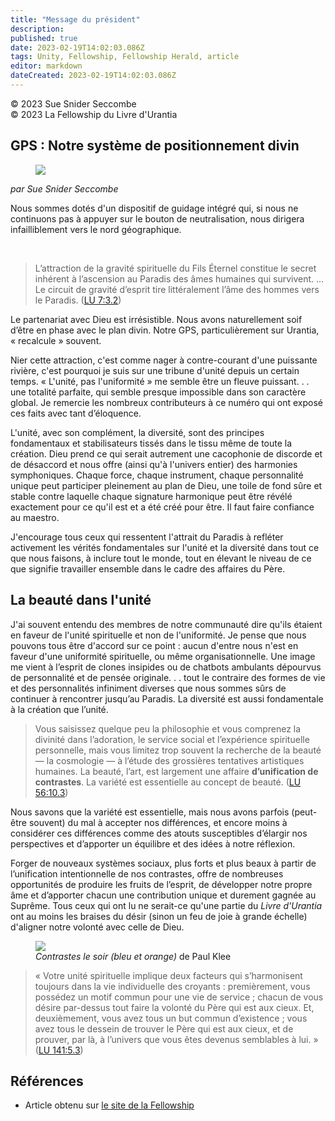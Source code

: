 ```yaml
---
title: "Message du président"
description: 
published: true
date: 2023-02-19T14:02:03.086Z
tags: Unity, Fellowship, Fellowship Herald, article
editor: markdown
dateCreated: 2023-02-19T14:02:03.086Z
---
```


<p class="v-card v-sheet theme--light grey lighten-3 px-2">© 2023 Sue Snider Seccombe<br>© 2023 La Fellowship du Livre d'Urantia</p>

## GPS : Notre système de positionnement divin

<figure id="Figure_1" class="image urantiapedia image-style-align-left">
<img src="/image/article/Sue_Snider_Seccombe/42.jpg">
</figure>

_par Sue Snider Seccombe_

Nous sommes dotés d'un dispositif de guidage intégré qui, si nous ne continuons pas à appuyer sur le bouton de neutralisation, nous dirigera infailliblement vers le nord géographique.

<br style="clear:both;"/>

> L’attraction de la gravité spirituelle du Fils Éternel constitue le secret inhérent à l’ascension au Paradis des âmes humaines qui survivent. ... Le circuit de gravité d’esprit tire littéralement l’âme des hommes vers le Paradis. (<a id="a24_233"></a>[LU 7:3.2](/fr/The_Urantia_Book/7#p3_2))

Le partenariat avec Dieu est irrésistible. Nous avons naturellement soif d’être en phase avec le plan divin. Notre GPS, particulièrement sur Urantia, « recalcule » souvent.

Nier cette attraction, c'est comme nager à contre-courant d'une puissante rivière, c'est pourquoi je suis sur une tribune d'unité depuis un certain temps. « L'unité, pas l'uniformité » me semble être un fleuve puissant. . . une totalité parfaite, qui semble presque impossible dans son caractère global. Je remercie les nombreux contributeurs à ce numéro qui ont exposé ces faits avec tant d’éloquence.

L'unité, avec son complément, la diversité, sont des principes fondamentaux et stabilisateurs tissés dans le tissu même de toute la création. Dieu prend ce qui serait autrement une cacophonie de discorde et de désaccord et nous offre (ainsi qu'à l'univers entier) des harmonies symphoniques. Chaque force, chaque instrument, chaque personnalité unique peut participer pleinement au plan de Dieu, une toile de fond sûre et stable contre laquelle chaque signature harmonique peut être révélé exactement pour ce qu'il est et a été créé pour être. Il faut faire confiance au maestro.

J'encourage tous ceux qui ressentent l'attrait du Paradis à refléter activement les vérités fondamentales sur l'unité et la diversité dans tout ce que nous faisons, à inclure tout le monde, tout en élevant le niveau de ce que signifie travailler ensemble dans le cadre des affaires du Père.

## La beauté dans l'unité

J'ai souvent entendu des membres de notre communauté dire qu'ils étaient en faveur de l'unité spirituelle et non de l'uniformité. Je pense que nous pouvons tous être d'accord sur ce point : aucun d'entre nous n'est en faveur d'une uniformité spirituelle, ou même organisationnelle. Une image me vient à l’esprit de clones insipides ou de chatbots ambulants dépourvus de personnalité et de pensée originale. . . tout le contraire des formes de vie et des personnalités infiniment diverses que nous sommes sûrs de continuer à rencontrer jusqu’au Paradis. La diversité est aussi fondamentale à la création que l’unité.

> Vous saisissez quelque peu la philosophie et vous comprenez la divinité dans l’adoration, le service social et l’expérience spirituelle personnelle, mais vous limitez trop souvent la recherche de la beauté — la cosmologie — à l’étude des grossières tentatives artistiques humaines. La beauté, l’art, est largement une affaire **d’unification de contrastes**. La variété est essentielle au concept de beauté. (<a id="a38_411"></a>[LU 56:10.3](/fr/The_Urantia_Book/56#p10_3))

Nous savons que la variété est essentielle, mais nous avons parfois (peut-être souvent) du mal à accepter nos différences, et encore moins à considérer ces différences comme des atouts susceptibles d’élargir nos perspectives et d’apporter un équilibre et des idées à notre réflexion.

Forger de nouveaux systèmes sociaux, plus forts et plus beaux à partir de l’unification intentionnelle de nos contrastes, offre de nombreuses opportunités de produire les fruits de l’esprit, de développer notre propre âme et d’apporter chacun une contribution unique et durement gagnée au Suprême. Tous ceux qui ont lu ne serait-ce qu'une partie du _Livre d'Urantia_ ont au moins les braises du désir (sinon un feu de joie à grande échelle) d'aligner notre volonté avec celle de Dieu.

<figure id="Figure_1" class="image urantiapedia">
<img src="/image/article/Sue_Snider_Seccombe/45.jpg">
<figcaption><em>Contrastes le soir (bleu et orange)</em> de Paul Klee</figcaption>
</figure>

> « Votre unité spirituelle implique deux facteurs qui s’harmonisent toujours dans la vie individuelle des croyants : premièrement, vous possédez un motif commun pour une vie de service ; chacun de vous désire par-dessus tout faire la volonté du Père qui est aux cieux. Et, deuxièmement, vous avez tous un but commun d’existence ; vous avez tous le dessein de trouver le Père qui est aux cieux, et de prouver, par là, à l’univers que vous êtes devenus semblables à lui. » (<a id="a49_473"></a>[LU 141:5.3](/fr/The_Urantia_Book/141#p5_3))

## Références

- Article obtenu sur [le site de la Fellowship](https://urantia-book.org/archive/newsletters/herald/)